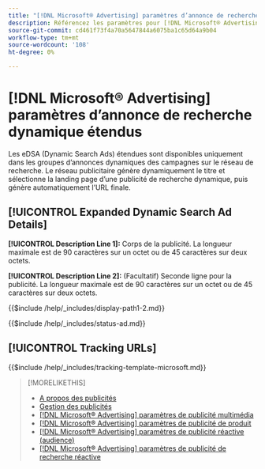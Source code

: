 ```yaml
---
title: "[!DNL Microsoft® Advertising] paramètres d’annonce de recherche dynamique étendue"
description: Référencez les paramètres pour [!DNL Microsoft® Advertising] publicités de recherche dynamique étendues.
source-git-commit: cd461f73f4a70a5647844a6075ba1c65d64a9b04
workflow-type: tm+mt
source-wordcount: '108'
ht-degree: 0%

---
```


# [!DNL Microsoft® Advertising] paramètres d’annonce de recherche dynamique étendus

Les eDSA (Dynamic Search Ads) étendues sont disponibles uniquement dans les groupes d’annonces dynamiques des campagnes sur le réseau de recherche. Le réseau publicitaire génère dynamiquement le titre et sélectionne la landing page d’une publicité de recherche dynamique, puis génère automatiquement l’URL finale.

## [!UICONTROL Expanded Dynamic Search Ad Details]

**[!UICONTROL Description Line 1]:** Corps de la publicité. La longueur maximale est de 90 caractères sur un octet ou de 45 caractères sur deux octets.

<!-- **[!UICONTROL Display Path 1]**, **[!UICONTROL Display Path 2]:** -->

**[!UICONTROL Description Line 2]:** (Facultatif) Seconde ligne pour la publicité. La longueur maximale est de 90 caractères sur un octet ou de 45 caractères sur deux octets.

{{$include /help/_includes/display-path1-2.md}}

<!-- **[!UICONTROL Status]:** -->

{{$include /help/_includes/status-ad.md}}

## [!UICONTROL Tracking URLs]

<!-- **[!UICONTROL Tracking Template URl]:** -->

{{$include /help/_includes/tracking-template-microsoft.md}}

>[!MORELIKETHIS]
>
>* [A propos des publicités](ad-about.md)
>* [Gestion des publicités](ad-manage.md)
>* [[!DNL Microsoft® Advertising] paramètres de publicité multimédia](ad-settings-microsoft-multimedia.md)
>* [[!DNL Microsoft® Advertising] paramètres de publicité de produit](ad-settings-microsoft-product.md)
>* [[!DNL Microsoft® Advertising] paramètres de publicité réactive (audience)](ad-settings-microsoft-responsive.md)
>* [[!DNL Microsoft® Advertising] paramètres de publicité de recherche réactive](ad-settings-microsoft-rsa.md)

